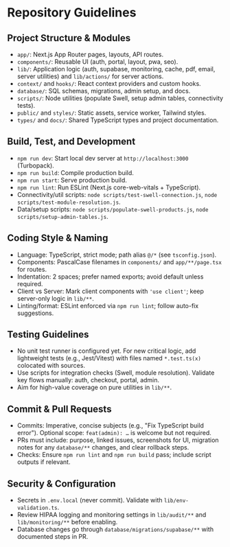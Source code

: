 # Repository Guidelines

## Project Structure & Modules
- `app/`: Next.js App Router pages, layouts, API routes.
- `components/`: Reusable UI (auth, portal, layout, pwa, seo).
- `lib/`: Application logic (auth, supabase, monitoring, cache, pdf, email, server utilities) and `lib/actions/` for server actions.
- `context/` and `hooks/`: React context providers and custom hooks.
- `database/`: SQL schemas, migrations, admin setup, and docs.
- `scripts/`: Node utilities (populate Swell, setup admin tables, connectivity tests).
- `public/` and `styles/`: Static assets, service worker, Tailwind styles.
- `types/` and `docs/`: Shared TypeScript types and project documentation.

## Build, Test, and Development
- `npm run dev`: Start local dev server at `http://localhost:3000` (Turbopack).
- `npm run build`: Compile production build.
- `npm run start`: Serve production build.
- `npm run lint`: Run ESLint (Next.js core-web-vitals + TypeScript).
- Connectivity/util scripts: `node scripts/test-swell-connection.js`, `node scripts/test-module-resolution.js`.
- Data/setup scripts: `node scripts/populate-swell-products.js`, `node scripts/setup-admin-tables.js`.

## Coding Style & Naming
- Language: TypeScript, strict mode; path alias `@/*` (see `tsconfig.json`).
- Components: PascalCase filenames in `components/` and `app/**/page.tsx` for routes.
- Indentation: 2 spaces; prefer named exports; avoid default unless required.
- Client vs Server: Mark client components with `'use client'`; keep server-only logic in `lib/**`.
- Linting/format: ESLint enforced via `npm run lint`; follow auto-fix suggestions.

## Testing Guidelines
- No unit test runner is configured yet. For new critical logic, add lightweight tests (e.g., Jest/Vitest) with files named `*.test.ts(x)` colocated with sources.
- Use scripts for integration checks (Swell, module resolution). Validate key flows manually: auth, checkout, portal, admin.
- Aim for high-value coverage on pure utilities in `lib/**`.

## Commit & Pull Requests
- Commits: Imperative, concise subjects (e.g., "Fix TypeScript build error"). Optional scope: `feat(admin): …` is welcome but not required.
- PRs must include: purpose, linked issues, screenshots for UI, migration notes for any `database/**` changes, and clear rollback steps.
- Checks: Ensure `npm run lint` and `npm run build` pass; include script outputs if relevant.

## Security & Configuration
- Secrets in `.env.local` (never commit). Validate with `lib/env-validation.ts`.
- Review HIPAA logging and monitoring settings in `lib/audit/**` and `lib/monitoring/**` before enabling.
- Database changes go through `database/migrations/supabase/**` with documented steps in PR.
